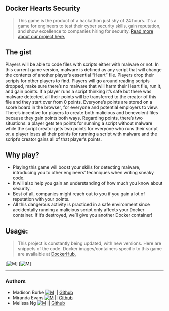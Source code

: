 ## Docker Hearts Security
> This game is the product of a hackathon just shy of 24 hours. It's a game for engineers to test their cyber security skills, gain reputation, and show excellence to companies hiring for security.
[Read more about our project here.](https://medium.com/@MelissaNg__/docker-hearts-security-dd4eee76f09a)

## The gist
Players will be able to code files with scripts either with malware or not. In this current game version, malware is defined as any script that will change the contents of another player’s essential “Heart” file. Players drop their scripts for other players to find. Players will go around reading scripts dropped, make sure there’s no malware that will harm their Heart file, run it, and gain points. If a player runs a script thinking it’s safe but there was malware detected, all their points will be transferred to the creator of this file and they start over from 0 points. Everyone’s points are stored on a score board in the browser, for everyone and potential employers to view. There’s incentive for players to create both malicious and benevolent files because they gain points both ways. Regarding points, there’s two situations: a player gets ten points for running a script without malware while the script creator gets two points for everyone who runs their script or, a player loses all their points for running a script with malware and the script’s creator gains all of that player’s points.

## Why play?
* Playing this game will boost your skills for detecting malware, introducing you to other engineers’ techniques when writing sneaky code.
* It will also help you gain an understanding of how much you know about security.
* Best of all, companies might reach out to you if you gain a lot of reputation with your points.
* All this dangerous activity is practiced in a safe environment since accidentally running a malicious script only affects your Docker container. If it’s destroyed, we’ll give you another Docker container!

## Usage:
> This project is constantly being updated, with new versions. Here are snippets of the code. Docker images/containers specific to this game are availalble at [DockerHub.](https://hub.docker.com/r/melissan/security_game/) 

[![M](https://github.com/MelissaN/DockerHeartsSecurity/master/V2/screenshots/kouki700.JPG)]
[![M](https://github.com/MelissaN/DockerHeartsSecurity/master/V2/screenshots/swimsnakes3.JPG)]

---
### Authors
* Madison Burke [![M](https://upload.wikimedia.org/wikipedia/fr/thumb/c/c8/Twitter_Bird.svg/30px-Twitter_Bird.svg.png)](https://twitter.com/JsonBurke) || [Github](https://github.com/RocketHTML)
* Miranda Evans [![M](https://upload.wikimedia.org/wikipedia/fr/thumb/c/c8/Twitter_Bird.svg/30px-Twitter_Bird.svg.png)](https://twitter.com/mirandarevans) || [Github](https://github.com/RocketHTML)
* Melissa Ng [![M](https://upload.wikimedia.org/wikipedia/fr/thumb/c/c8/Twitter_Bird.svg/30px-Twitter_Bird.svg.png)](https://twitter.com/MelissaNg__) || [Github](https://github.com/MelissaN)